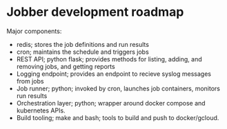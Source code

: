 # Jobber development roadmap

Major components:

- redis; stores the job definitions and run results
- cron; maintains the schedule and triggers jobs
- REST API; python flask; provides methods for listing, adding, and removing jobs, and getting reports
- Logging endpoint; provides an endpoint to recieve syslog messages from jobs
- Job runner; python; invoked by cron, launches job containers, monitors run results
- Orchestration layer; python; wrapper around docker compose and kubernetes APIs.
- Build tooling; make and bash; tools to build and push to docker/gcloud.
